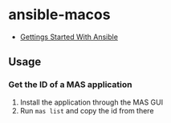 # ansible-macos

* [Gettings Started With Ansible](https://docs.ansible.com/ansible/latest/getting_started/index.html)

## Usage

### Get the ID of a MAS application

1. Install the application through the MAS GUI
2. Run `mas list` and copy the id from there
